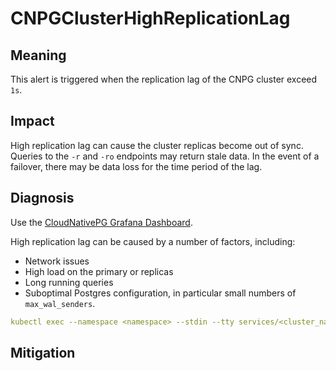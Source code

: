 CNPGClusterHighReplicationLag
=============================

Meaning
-------

This alert is triggered when the replication lag of the CNPG cluster exceed `1s`.

Impact
------

High replication lag can cause the cluster replicas become out of sync. Queries to the `-r` and `-ro` endpoints may return stale data.
In the event of a failover, there may be data loss for the time period of the lag.

Diagnosis
---------

Use the [CloudNativePG Grafana Dashboard](https://grafana.com/grafana/dashboards/20417-cloudnativepg/).

High replication lag can be caused by a number of factors, including:
* Network issues
* High load on the primary or replicas
* Long running queries
* Suboptimal Postgres configuration, in particular small numbers of `max_wal_senders`.

```yaml
kubectl exec --namespace <namespace> --stdin --tty services/<cluster_name>-rw -- psql -c "SELECT * from pg_stat_replication;"
```

Mitigation
----------

